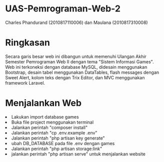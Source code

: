 # UAS-Pemrograman-Web-2

Charles Phandurand (2010817110006) dan Maulana (2010817310008)

# Ringkasan
Secara garis besar web ini dibangun untuk memenuhi Ulangan Akhir Semester Pemrograman Web II dengan tema "Sistem Informasi Games". Web ini terkoneksi dengan database MySQL, didesain menggunakan Bootstrap, desain tabel menggunakan DataTables, flash messages dengan Sweet Alert, kolom teks dengan Trix Editor, dan MVC menggunakan framework Laravel.

# Menjalankan Web
<li>Lakukan import database games</li>
                    <li>Buka file project menggunakan terminal</li>
                    <li>Jalankan perintah "composer install"</li>
                    <li>Jalankan perintah "cp .env.example .env"</li>
                    <li>Jalankan perintah "php artisan key generate"</li>
                    <li>ubah DB_DATABASE pada file .env dengan games</li>
                    <li>Jalankan perintah "php artisan storage:link"</li>
                    <li>jalankan perintah "php artisan serve" untuk menjalankan website</li>
